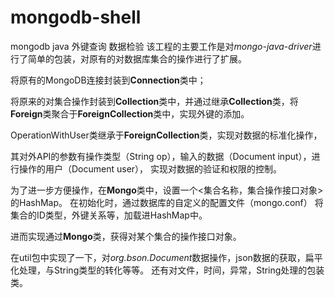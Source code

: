 # mongodb-shell
mongodb java 外键查询 数据检验
该工程的主要工作是对*mongo-java-driver*进行了简单的包装，对原有的对数据库集合的操作进行了扩展。

将原有的MongoDB连接封装到**Connection**类中；

将原来的对集合操作封装到**Collection**类中，并通过继承**Collection**类，将**Foreign**类聚合于**ForeignCollection**类中，实现外键的添加。

OperationWithUser类继承于**ForeignCollection**类，实现对数据的标准化操作，

其对外API的参数有操作类型（String op），输入的数据（Document input），进行操作的用户（Document user），
实现对数据的验证和权限的控制。


为了进一步方便操作，在**Mongo**类中，设置一个<集合名称，集合操作接口对象>的HashMap。
在初始化时，通过数据库的自定义的配置文件（mongo.conf）
将集合的ID类型，外键关系等，加载进HashMap中。

进而实现通过**Mongo**类，获得对某个集合的操作接口对象。

在util包中实现了一下，对*org.bson.Document*数据操作，json数据的获取，扁平化处理，与String类型的转化等等。
还有对文件，时间，异常，String处理的包装类。

